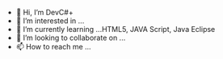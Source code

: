 - 👋 Hi, I’m DevC#+
- 👀 I’m interested in ...
- 🌱 I’m currently learning ...HTML5, JAVA Script, Java Eclipse
- 💞️ I’m looking to collaborate on ...
- 📫 How to reach me ...

<!---
202111554/202111554 is a ✨ special ✨ repository because its `README.md` (this file) appears on your GitHub profile.
You can click the Preview link to take a look at your changes.
--->
